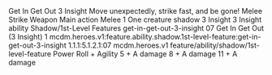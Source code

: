 <ability>
  <name>Get In Get Out</name>
  <cost>3 Insight</cost>
  <flavor>Move unexpectedly, strike fast, and be gone!</flavor>
  <keywords>
    <keyword>Melee</keyword>
    <keyword>Strike</keyword>
    <keyword>Weapon</keyword>
  </keywords>
  <type>Main action</type>
  <distance>Melee 1</distance>
  <target>One creature</target>
  <metadata>
    <class>shadow</class>
    <cost>3 Insight</cost>
    <cost_amount>3</cost_amount>
    <cost_resource>Insight</cost_resource>
    <feature_type>ability</feature_type>
    <file_dpath>Shadow/1st-Level Features</file_dpath>
    <item_id>get-in-get-out-3-insight</item_id>
    <item_index>07</item_index>
    <item_name>Get In Get Out (3 Insight)</item_name>
    <level>1</level>
    <scc>mcdm.heroes.v1:feature.ability.shadow.1st-level-feature:get-in-get-out-3-insight</scc>
    <scdc>1.1.1:5.1.2.1:07</scdc>
    <source>mcdm.heroes.v1</source>
    <type>feature/ability/shadow/1st-level-feature</type>
  </metadata>
  <effects>
    <effect type="roll">
      <roll>Power Roll + Agility</roll>
      <t1>5 + A damage</t1>
      <t2>8 + A damage</t2>
      <t3>11 + A damage</t3>
    </effect>
  </effects>
</ability>

